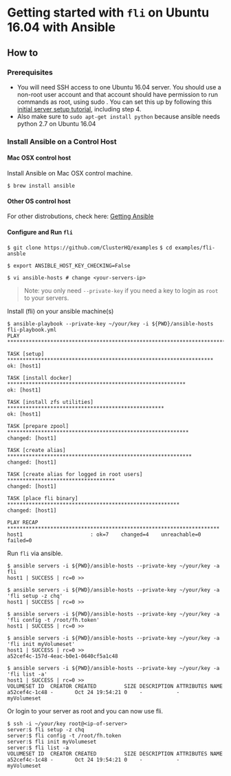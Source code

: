 # Getting started with `fli` on Ubuntu 16.04 with Ansible

## How to

### Prerequisites

- You will need SSH access to one Ubuntu 16.04 server. You should use a non-root user account and that account should have permission to run commands as root, using sudo . You can set this up by following this [initial server setup tutorial](https://www.digitalocean.com/community/tutorials/initial-server-setup-with-ubuntu-16-04), including step 4.
- Also make sure to `sudo apt-get install python` because ansible needs python 2.7 on Ubuntu 16.04

### Install Ansible on a Control Host

#### Mac OSX control host

Install Ansible on Mac OSX control machine. 

`$ brew install ansible`

#### Other OS control host
For other distrobutions, check here: [Getting Ansible](http://docs.ansible.com/ansible/intro_installation.html#getting-ansible)

#### Configure and Run `fli`

`$ git clone https://github.com/ClusterHQ/examples`
`$ cd examples/fli-ansble`

`$ export ANSIBLE_HOST_KEY_CHECKING=False`

`$ vi ansible-hosts # change <your-servers-ip>`

> Note: you only need `--private-key` if you need a key to login as `root` to your servers.

Install (fli) on your ansible machine(s)

```
$ ansible-playbook --private-key ~/your/key -i ${PWD}/ansible-hosts  fli-playbook.yml
PLAY ***************************************************************************

TASK [setup] *******************************************************************
ok: [host1]

TASK [install docker] **********************************************************
ok: [host1]

TASK [install zfs utilities] ***************************************************
ok: [host1]

TASK [prepare zpool] ***********************************************************
changed: [host1]

TASK [create alias] ************************************************************
changed: [host1]

TASK [create alias for logged in root users] ***********************************
changed: [host1]

TASK [place fli binary] ********************************************************
changed: [host1]

PLAY RECAP *********************************************************************
host1                      : ok=7    changed=4    unreachable=0    failed=0   
```
 
Run `fli` via ansible.

```
$ ansible servers -i ${PWD}/ansible-hosts --private-key ~/your/key -a fli
host1 | SUCCESS | rc=0 >>

$ ansible servers -i ${PWD}/ansible-hosts --private-key ~/your/key -a 'fli setup -z chq'
host1 | SUCCESS | rc=0 >>

$ ansible servers -i ${PWD}/ansible-hosts --private-key ~/your/key -a 'fli config -t /root/fh.token'
host1 | SUCCESS | rc=0 >>

$ ansible servers -i ${PWD}/ansible-hosts --private-key ~/your/key -a 'fli init myVolumeset'
host1 | SUCCESS | rc=0 >>
a52cef4c-157d-4eac-b0e1-0640cf5a1c48

$ ansible servers -i ${PWD}/ansible-hosts --private-key ~/your/key -a 'fli list -a'
host1 | SUCCESS | rc=0 >>
VOLUMESET ID  CREATOR CREATED         SIZE DESCRIPTION ATTRIBUTES NAME
a52cef4c-1c48 -       Oct 24 19:54:21 0    -           -          myVolumeset
```

Or login to your server as root and you can now use fli.

```
$ ssh -i ~/your/key root@<ip-of-server>
server:$ fli setup -z chq
server:$ fli config -t /root/fh.token
server:$ fli init myVolumeset
server:$ fli list -a
VOLUMESET ID  CREATOR CREATED         SIZE DESCRIPTION ATTRIBUTES NAME
a52cef4c-1c48 -       Oct 24 19:54:21 0    -           -          myVolumeset
```


